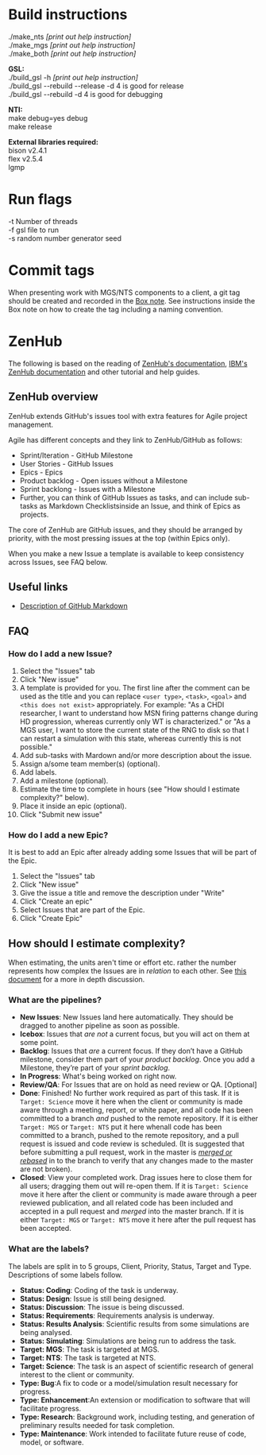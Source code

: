 # Build instructions

./make_nts  *[print out help instruction]*  
./make_mgs  *[print out help instruction]*  
./make_both  *[print out help instruction]*  

**GSL:**  
  ./build_gsl -h     *[print out help instruction]*  
  ./build_gsl --rebuild --release -d 4   is good for release  
  ./build_gsl --rebuild -d 4 is good for debugging  

**NTI:**  
 make debug=yes    debug  
 make              release  

**External libraries required:**  
  bison v2.4.1  
  flex v2.5.4  
  lgmp  
  
# Run flags
  -t Number of threads  
  -f gsl file to run  
  -s random number generator seed  

# Commit tags
When presenting work with MGS/NTS components to a client, a git tag should be created and recorded in the [Box note](https://ibm.ent.box.com/notes/231444066519). See instructions inside the Box note on how to create the tag including a naming convention.

# ZenHub
The following is based on the reading of [ZenHub's documentation](https://www.zenhub.com/github-project-management.pdf), [IBM's ZenHub documentation](https://pages.github.ibm.com/the-playbook/zenhub/) and other tutorial and help guides.

## ZenHub overview
ZenHub extends GitHub's issues tool with extra features for Agile project management. 

Agile has different concepts and they link to ZenHub/GitHub as follows:
* Sprint/Iteration - GitHub Milestone
* User Stories - GitHub Issues
* Epics - Epics
* Product backlog - Open issues without a Milestone
* Sprint backlong - Issues with a Milestone
* Further, you can think of GitHub Issues as tasks, and can include sub-tasks as Markdown Checklistsinside an Issue, and think
of Epics as projects.

The core of ZenHub are GitHub issues, and they should be arranged by priority, with the most pressing issues at the top 
(within Epics only).

When you make a new Issue a template is available to keep consistency across Issues, see FAQ below.

## Useful links
* [Description of GitHub Markdown](https://guides.github.com/features/mastering-markdown/)

## FAQ

### How do I add a new Issue?
1. Select the "Issues" tab
2. Click "New issue"
3. A template is provided for you. The first line after the comment can be used as the title and you can 
replace `<user type>`, `<task>`, `<goal>` and `<this does not exist>` appropriately. For example: 
"As a CHDI researcher, I want to understand how MSN firing patterns change during HD progression, 
whereas currently only WT is characterized." or "As a MGS user, I want to store the current state 
of the RNG to disk so that I can restart a simulation with this state, whereas currently this is not possible."
4. Add sub-tasks with Mardown and/or more description about the issue.
5. Assign a/some team member(s) (optional).
6. Add labels.
7. Add a milestone (optional).
8. Estimate the time to complete in hours (see "How should I estimate complexity?" below).
9. Place it inside an epic (optional).
10. Click "Submit new issue"

### How do I add a new Epic?
It is best to add an Epic after already adding some Issues that will be part of the Epic.
1. Select the "Issues" tab
2. Click "New issue"
3. Give the issue a title and remove the description under "Write"
4. Click "Create an epic"
5. Select Issues that are part of the Epic.
6. Click "Create Epic"

## How should I estimate complexity?
When estimating, the units aren't time or effort etc. rather the number represents how complex the Issues are in
*relation* to each other.
See [this document](https://www.zenhub.com/github-project-management.pdf) for a more in depth discussion.

### What are the pipelines?
* **New Issues**: New Issues land here automatically. They should be dragged to another pipeline as soon as possible.
* **Icebox**: Issues that *are not* a current focus, but you will act on them at some point.
* **Backlog**: Issues that *are* a current focus.  If they don’t have a GitHub milestone, consider them part of your *product backlog*. Once you add a Milestone, they’re part of your *sprint backlog*.
* **In Progress**: What's being worked on right now.
* **Review/QA**: For Issues that are on hold as need review or QA. [Optional]
* **Done**: Finished! No further work required as part of this task. If it is `Target: Science` move it here when the client or community is made aware through a meeting, report, or white paper, and all code has been committed to a branch *and* pushed to the remote repository. If it is either `Target: MGS` or `Target: NTS` put it here whenall code has been committed to a branch, pushed to the remote repository, and a pull request is issued and code review is scheduled. (It is suggested that before submitting a pull request, work in the master is [*merged or rebased*](https://www.atlassian.com/git/tutorials/merging-vs-rebasing) in to the branch to verify that any changes made to the master are not broken).
* **Closed**: View your completed work. Drag issues here to close them for all users; dragging them out will re-open them. If it is `Target: Science` move it here after the client or community is made aware through a peer reviewed publication, and all related code has been included and accepted in a pull request and *merged* into the master branch. If it is either `Target: MGS` or `Target: NTS` move it here after the pull request has been accepted.

### What are the labels?
The labels are split in to 5 groups, Client, Priority, Status, Target and Type. Descriptions of some labels follow.

* **Status: Coding**: Coding of the task is underway.
* **Status: Design**: Issue is still being designed.
* **Status: Discussion**: The issue is being discussed.
* **Status: Requirements**: Requirements analysis is underway.
* **Status: Results Analysis**: Scientific results from some simulations are being analysed.
* **Status: Simulating**: Simulations are being run to address the task.
* **Target: MGS**: The task is targeted at MGS.
* **Target: NTS**: The task is targeted at NTS.
* **Target: Science**: The task is an aspect of scientific research of general interest to the client or community.
* **Type: Bug**:A fix to code or a model/simulation result necessary for progress.
* **Type: Enhancement**:An extension or modification to software that will facilitate progress.
* **Type: Research**: Background work, including testing, and generation of preliminary results needed for task completion.
* **Type: Maintenance**: Work intended to facilitate future reuse of code, model, or software.



